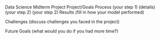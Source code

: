 Data Science Midterm Project
Project/Goals
Process
(your step 1)
(details)
(your step 2)
(your step 2)
Results
(fill in how your model performed)

Challenges
(discuss challenges you faced in the project)

Future Goals
(what would you do if you had more time?)
